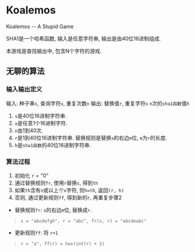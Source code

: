 # Koalemos
Koalemos -- A Stupid Game

SHA1是一个哈希函数, 输入是任意字符串, 输出是由40位16进制组成.

本游戏是查找输出中, 包含N个字符的游戏.

## 无聊的算法

### 输入输出定义

输入: 种子串`s`, 查询字符`x`, 重复次数`n`
输出: 替换值`r`, 重复字符`x` `n`次的`sha1函数`值`h`

1. `s`是40位16进制字符串.
2. `x`是任意1个16进制字符.
3. `n`由1到40次.
4. `r`是1到40位16进制字符串. 替换规则是替换`s`的右边`m`位, `m`为`r`的长度.
5. `h`是`sha1函数`的40位16进制字符串.

### 算法过程

1. 初始化 `r` = "0"
2. 通过替换规则`fr`, 使用`r`替换`s`, 得到`th`
3. 如果`th`含有`n`或以上个`x`字符, 则`h=th`, 返回`(r, h)`
4. 否则, 通过更新规则`ff`, 得到新的`r`, 再重复步骤2

* 替换规则`fr`: `s`的右边`m`位, 替换成`r`.
> `s = "abcdefgh", r = "abc", fr(s, r) = "abcdeabc"`
* 更新规则`ff`: 将 `r+1`
> `r = "a", ff(r) = hex(int(r) + 1)`

